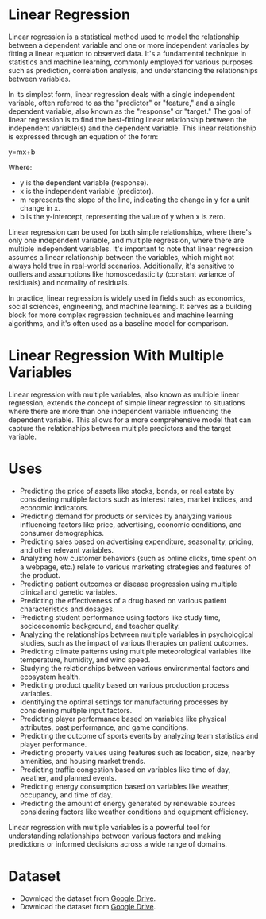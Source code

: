 # Linear Regression
Linear regression is a statistical method used to model the relationship between a dependent variable and one or more independent variables by fitting a linear equation to observed data. It's a fundamental technique in statistics and machine learning, commonly employed for various purposes such as prediction, correlation analysis, and understanding the relationships between variables.

In its simplest form, linear regression deals with a single independent variable, often referred to as the "predictor" or "feature," and a single dependent variable, also known as the "response" or "target." The goal of linear regression is to find the best-fitting linear relationship between the independent variable(s) and the dependent variable. This linear relationship is expressed through an equation of the form:

y=mx+b

Where:

* y is the dependent variable (response).
* x is the independent variable (predictor).
* m represents the slope of the line, indicating the change in y for a unit change in x.
* b is the y-intercept, representing the value of y when x is zero.
 
Linear regression can be used for both simple relationships, where there's only one independent variable, and multiple regression, where there are multiple independent variables. It's important to note that linear regression assumes a linear relationship between the variables, which might not always hold true in real-world scenarios. Additionally, it's sensitive to outliers and assumptions like homoscedasticity (constant variance of residuals) and normality of residuals.

In practice, linear regression is widely used in fields such as economics, social sciences, engineering, and machine learning. It serves as a building block for more complex regression techniques and machine learning algorithms, and it's often used as a baseline model for comparison.

# Linear Regression With Multiple Variables 

Linear regression with multiple variables, also known as multiple linear regression, extends the concept of simple linear regression to situations where there are more than one independent variable influencing the dependent variable. This allows for a more comprehensive model that can capture the relationships between multiple predictors and the target variable.

# Uses

* Predicting the price of assets like stocks, bonds, or real estate by considering multiple factors such as interest rates, market indices, and economic indicators.
* Predicting demand for products or services by analyzing various influencing factors like price, advertising, economic conditions, and consumer demographics.
* Predicting sales based on advertising expenditure, seasonality, pricing, and other relevant variables.
* Analyzing how customer behaviors (such as online clicks, time spent on a webpage, etc.) relate to various marketing strategies and features of the product.
* Predicting patient outcomes or disease progression using multiple clinical and genetic variables.
* Predicting the effectiveness of a drug based on various patient characteristics and dosages.
* Predicting student performance using factors like study time, socioeconomic background, and teacher quality.
* Analyzing the relationships between multiple variables in psychological studies, such as the impact of various therapies on patient outcomes.
* Predicting climate patterns using multiple meteorological variables like temperature, humidity, and wind speed.
* Studying the relationships between various environmental factors and ecosystem health.
* Predicting product quality based on various production process variables.
* Identifying the optimal settings for manufacturing processes by considering multiple input factors.
* Predicting player performance based on variables like physical attributes, past performance, and game conditions.
* Predicting the outcome of sports events by analyzing team statistics and player performance.
* Predicting property values using features such as location, size, nearby amenities, and housing market trends.
* Predicting traffic congestion based on variables like time of day, weather, and planned events.
* Predicting energy consumption based on variables like weather, occupancy, and time of day.
* Predicting the amount of energy generated by renewable sources considering factors like weather conditions and equipment efficiency.

Linear regression with multiple variables is a powerful tool for understanding relationships between various factors and making predictions or informed decisions across a wide range of domains.

# Dataset  
* Download the dataset from [Google Drive](https://drive.google.com/file/d/1AhRWZAKpfy7TffxK85MY_HjJtZU_q-Zr/view?usp=sharing).
* Download the dataset from [Google Drive](https://drive.google.com/file/d/1K4NqdhG2oJcYqp5OeV3j10LcQeoq_oUx/view?usp=sharing).










